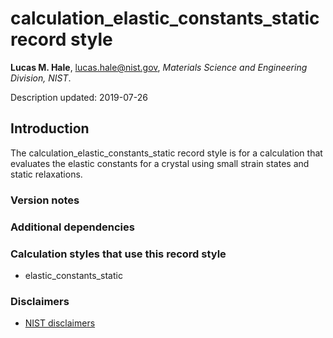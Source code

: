 # calculation_elastic_constants_static record style

**Lucas M. Hale**, [lucas.hale@nist.gov](mailto:lucas.hale@nist.gov?Subject=ipr-demo), *Materials Science and Engineering Division, NIST*.

Description updated: 2019-07-26

## Introduction

The calculation_elastic_constants_static record style is for a calculation that evaluates the elastic constants for a crystal using small strain states and static relaxations.

### Version notes

### Additional dependencies

### Calculation styles that use this record style

- elastic_constants_static

### Disclaimers

- [NIST disclaimers](http://www.nist.gov/public_affairs/disclaimer.cfm)
